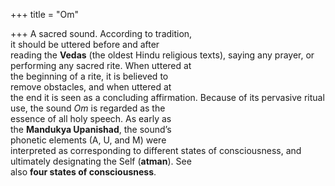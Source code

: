 +++
title = "Om"

+++
A sacred sound. According to tradition,  
it should be uttered before and after  
reading the **Vedas** (the oldest Hindu religious texts), saying any prayer, or performing any sacred rite. When uttered at  
the beginning of a rite, it is believed to  
remove obstacles, and when uttered at  
the end it is seen as a concluding affirmation. Because of its pervasive ritual  
use, the sound *Om* is regarded as the  
essence of all holy speech. As early as  
the **Mandukya Upanishad**, the sound’s  
phonetic elements (A, U, and M) were  
interpreted as corresponding to different states of consciousness, and ultimately designating the Self (**atman**). See  
also **four states of consciousness**.